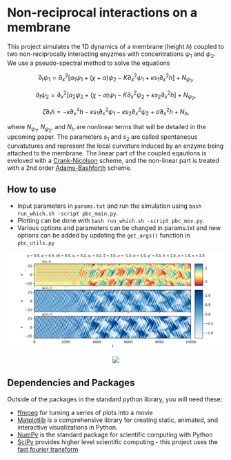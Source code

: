 # Non-reciprocal interactions on a membrane
This project simulates the 1D dynamics of a membrane (height $h$) coupled to two non-reciprocally interacting enyzmes with concentrations $\psi_1$ and $\psi_2$. We use a pseudo-spectral method to solve the equations

```math
\partial_t\psi_1 = \partial_x^2\bigg[a_1\psi_1 + (\chi + \alpha)\psi_2 - K\partial_x^2\psi_1 + \kappa s_1\partial_x^2 h\bigg] + N_{\psi_1},
```

```math
\partial_t\psi_2 = \partial_x^2\bigg[a_2\psi_2 + (\chi - \alpha)\psi_1 - K\partial_x^2\psi_2 + \kappa s_2\partial_x^2 h\bigg] + N_{\psi_2},
```

```math
\zeta\partial_t h = -\kappa\partial^4_xh - \kappa s_1\partial_x^2\psi_1 - \kappa s_2\partial_x^2\psi_2 + \sigma\partial_x^2h + N_h,
```

where $N_{\psi_1}$, $N_{\psi_2}$, and $N_h$ are nonlinear terms that will be detailed in the upcoming paper. The parameters $s_1$ and $s_2$ are called spontaneous curvatutures and represent the local curvature induced by an enzyme being attached to the membrane. The linear part of the coupled eqautions is eveloved with a [Crank-Nicolson](https://en.wikipedia.org/wiki/Crank%E2%80%93Nicolson_method) scheme, and the non-linear part is treated with a 2nd order [Adams-Bashforth](https://en.wikipedia.org/wiki/Linear_multistep_method) scheme. 

## How to use
- Input parameters in ```params.txt``` and run the simulation using ```bash run_which.sh -script pbc_main.py```. 
- Plotting can be done with ```bash run_which.sh -script pbc_mov.py```.
- Various options and parameters can be changed in params.txt and new options can be added by updating the ```get_args()``` function in ```pbc_utils.py```

![kym](https://github.com/aondoyima/active-membrane-dynamics/blob/main/example_kymograph.png)
<p align="middle">
  <img src="[https://github.com/aondoyima/active-membrane-dynamics/blob/main/example_movie.gif]" width="100" />
</p>

## Dependencies and Packages
Outside of the packages in the standard python library, you will need these:
- [ffmpeg](https://ffmpeg.org/) for turning a series of plots into a movie
- [Matplotlib](https://matplotlib.org/) is a comprehensive library for creating static, animated, and interactive visualizations in Python.
- [NumPy](https://numpy.org/) is the standard package for scientific computing with Python
- [SciPy](https://scipy.org/) provides higher level scientific computing - this project uses the [fast fourier transform](https://docs.scipy.org/doc/scipy/tutorial/fft.html)
